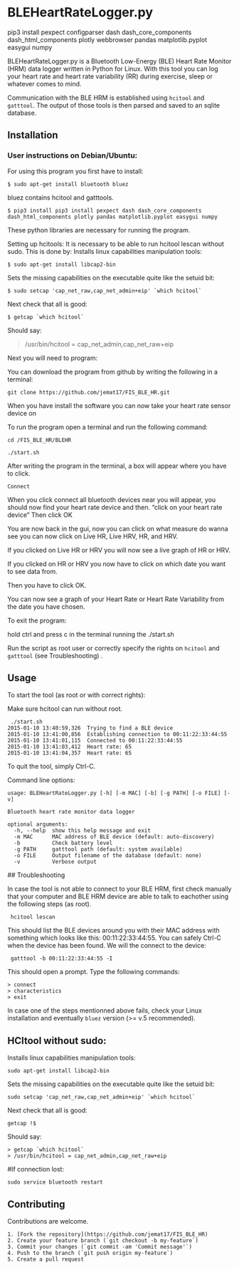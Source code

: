 BLEHeartRateLogger.py
=====================

pip3 install pexpect configparser dash dash_core_components dash_html_components plotly webbrowser pandas matplotlib.pyplot easygui numpy




BLEHeartRateLogger.py is a Bluetooth Low-Energy (BLE) Heart Rate Monitor (HRM) data logger written in Python for Linux. With this tool you can log your heart rate and heart rate variability (RR) during exercise, sleep or whatever comes to mind.

Communication with the BLE HRM is established using `hcitool` and `gatttool`. The output of those tools is then parsed and saved to an sqlite database.



## Installation

### User instructions on Debian/Ubuntu:

For using this program you first have to install:
```
$ sudo apt-get install bluetooth bluez 
```
bluez contains hcitool and gatttools.
```
$ pip3 install pip3 install pexpect dash dash_core_components dash_html_components plotly pandas matplotlib.pyplot easygui numpy
```
These python libraries are necessary for running the program. 

Setting up hcitools:
It is necessary to be able to run hcitool lescan without sudo. This is done by:
Installs linux capabilities manipulation tools:
```
$ sudo apt-get install libcap2-bin
```
Sets the missing capabilities on the executable quite like the setuid bit:
```
$ sudo setcap 'cap_net_raw,cap_net_admin+eip' `which hcitool`
```
Next check that all is good: 
```
$ getcap `which hcitool`
```
Should say:

> /usr/bin/hcitool = cap_net_admin,cap_net_raw+eip

Next you will need to program:

You can download the program from github by writing the following in a terminal:
```
git clone https://github.com/jemat17/FIS_BLE_HR.git 
```
When you have install the software you can now take your heart rate sensor device on

To run the program open a terminal and run the following command:
```
cd /FIS_BLE_HR/BLEHR

./start.sh
```
After writing the program in the terminal, a box will appear where you have to click.
```
Connect 
```
When you click connect all bluetooth devices near you will appear, you should now find your heart rate device and then.
“click on your heart rate device” 
Then click OK

You are now back in the gui, now you can click on what measure do wanna see you can now click on Live HR, Live HRV, HR, and HRV.

If you clicked on Live HR or HRV you will now see a live graph of HR or HRV.

If you clicked on HR or HRV you now have to click on which date you want to see data from.

Then you have to click OK.

You can now see a graph of your Heart Rate or Heart Rate Variability from the date you have chosen. 

To exit the program: 

hold ctrl and press c in the terminal running the ./start.sh

Run the script as root user or correctly specify the rights on `hcitool` and `gatttool` (see Troubleshooting) .



## Usage

To start the tool (as root or with correct rights):

Make sure hcitool can run without root. 
```
 ./start.sh
2015-01-10 13:40:59,326  Trying to find a BLE device
2015-01-10 13:41:00,856  Establishing connection to 00:11:22:33:44:55
2015-01-10 13:41:01,115  Connected to 00:11:22:33:44:55
2015-01-10 13:41:03,412  Heart rate: 65
2015-01-10 13:41:04,357  Heart rate: 65
```

To quit the tool, simply Ctrl-C.


Command line options:
```
usage: BLEHeartRateLogger.py [-h] [-m MAC] [-b] [-g PATH] [-o FILE] [-v]

Bluetooth heart rate monitor data logger

optional arguments:
  -h, --help  show this help message and exit
  -m MAC      MAC address of BLE device (default: auto-discovery)
  -b          Check battery level
  -g PATH     gatttool path (default: system available)
  -o FILE     Output filename of the database (default: none)
  -v          Verbose output
```



## Troubleshooting

In case the tool is not able to connect to your BLE HRM, first check manually that your computer and BLE HRM device are able to talk to eachother using the following steps (as root).
```
 hcitool lescan
```
This should list the BLE devices around you with their MAC address with something which looks like this: 00:11:22:33:44:55. You can safely Ctrl-C when the device has been found. We will the connect to the device:
```
 gatttool -b 00:11:22:33:44:55 -I
```
This should open a prompt. Type the following commands:
```
> connect
> characteristics
> exit
```

In case one of the steps mentionned above fails, check your Linux installation and eventually `bluez` version (>= v.5 recommended).

## HCItool without sudo:

Installs linux capabilities manipulation tools:
```
sudo apt-get install libcap2-bin
```
Sets the missing capabilities on the executable quite like the setuid bit:
```
sudo setcap 'cap_net_raw,cap_net_admin+eip' `which hcitool`
```
Next check that all is good: 
```
getcap !$
```
Should say:
```
> getcap `which hcitool`
> /usr/bin/hcitool = cap_net_admin,cap_net_raw+eip
```
#If connection lost: 
```
sudo service bluetooth restart 
```

## Contributing

Contributions are welcome.
```
1. [Fork the repository](https://github.com/jemat17/FIS_BLE_HR)
2. Create your feature branch (`git checkout -b my-feature`)
3. Commit your changes (`git commit -am 'Commit message'`)
4. Push to the branch (`git push origin my-feature`)
5. Create a pull request
```
